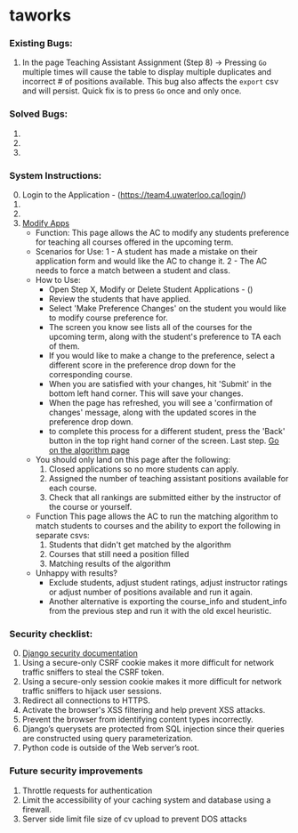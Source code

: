 # taworks

### Existing Bugs:
1. In the page Teaching Assistant Assignment (Step 8) -> Pressing `Go` multiple times will cause the table to display multiple duplicates and incorrect # of positions available. This bug also affects the `export` csv and will persist. Quick fix is to press `Go` once and only once.

### Solved Bugs:
1.
2.
3.

### System Instructions:
0. Login to the Application - (https://team4.uwaterloo.ca/login/)
1. 
2.
3. [Modify Apps](404)
	* Function: This page allows the AC to modify any students preference for teaching all courses offered in the upcoming term. 
	* Scenarios for Use: 1 - A student has made a mistake on their application form and would like the AC to change it. 2 - The AC needs to force a match between a student and class.
	* How to Use: 
		* Open Step X, Modify or Delete Student Applications - ()
		* Review the students that have applied.
		* Select 'Make Preference Changes' on the student you would like to modify course preference for.
		* The screen you know see lists all of the courses for the upcoming term, along with the student's preference to TA each of them.
		* If you would like to make a change to the preference, select a different score in the preference drop down for the corresponding course.
		* When you are satisfied with your changes, hit 'Submit' in the bottom left hand corner. This will save your changes.
		* When the page has refreshed, you will see a 'confirmation of changes' message, along with the updated scores in the preference drop down.
		* to complete this process for a different student, press the 'Back' button in the top right hand corner of the screen.
Last step. [Go on the algorithm page](https://team4.uwaterloo.ca/taform/algorithm.html)
	* You should only land on this page after the following:
		1. Closed applications so no more students can apply.
		2. Assigned the number of teaching assistant positions available for each course.
		3. Check that all rankings are submitted either by the instructor of the course or yourself.
	* Function This page allows the AC to run the matching algorithm to match students to courses and the ability to export the following in separate csvs:
		1. Students that didn't get matched by the algorithm
		2. Courses that still need a position filled
		3. Matching results of the algorithm
	* Unhappy with results?
		* Exclude students, adjust student ratings, adjust instructor ratings or adjust number of positions available and run it again.
		* Another alternative is exporting the course_info and student_info from the previous step and run it with the old excel heuristic.

### Security checklist:
0. [Django security documentation](https://docs.djangoproject.com/en/2.0/topics/security/)
1. Using a secure-only CSRF cookie makes it more difficult for network traffic sniffers to steal the CSRF token.
2. Using a secure-only session cookie makes it more difficult for network traffic sniffers to hijack user sessions.
3. Redirect all connections to HTTPS.
4. Activate the browser's XSS filtering and help prevent XSS attacks.
5. Prevent the browser from identifying content types incorrectly.
6. Django’s querysets are protected from SQL injection since their queries are constructed using query parameterization.
7. Python code is outside of the Web server’s root. 


### Future security improvements
1. Throttle requests for authentication
2. Limit the accessibility of your caching system and database using a firewall.
3. Server side limit file size of cv upload to prevent DOS attacks

